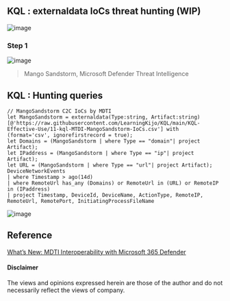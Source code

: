 ## KQL : externaldata IoCs threat hunting (WIP)

![image](https://user-images.githubusercontent.com/120234772/236630807-c8eb0d5b-7c7e-4688-b3c3-0001a8851c9f.png)

### Step 1

![image](https://user-images.githubusercontent.com/120234772/236631659-984e9f9e-a12c-41b5-a7df-93cc4973ced1.png)
> Mango Sandstorm, Microsoft Defender Threat Intelligence

## KQL : Hunting queries
```kql
// MangoSandstorm C2C IoCs by MDTI
let MangoSandstorm = externaldata(Type:string, Artifact:string)
[@'https://raw.githubusercontent.com/LearningKijo/KQL/main/KQL-Effective-Use/11-kql-MTDI-MangoSandstorm-IoCs.csv'] with (format='csv', ignorefirstrecord = true);
let Domains = (MangoSandstorm | where Type == "domain"| project Artifact);
let IPaddress = (MangoSandstorm | where Type == "ip"| project Artifact);
let URL = (MangoSandstorm | where Type == "url"| project Artifact);
DeviceNetworkEvents
| where Timestamp > ago(14d)
| where RemoteUrl has_any (Domains) or RemoteUrl in (URL) or RemoteIP in (IPaddress) 
| project Timestamp, DeviceId, DeviceName, ActionType, RemoteIP, RemoteUrl, RemotePort, InitiatingProcessFileName
``` 
![image](https://github.com/LearningKijo/KQL/assets/120234772/88350645-11ad-4d0b-a5ff-8994a5a5b5eb)


## Reference
[What’s New: MDTI Interoperability with Microsoft 365 Defender](https://techcommunity.microsoft.com/t5/microsoft-defender-threat/what-s-new-mdti-interoperability-with-microsoft-365-defender/ba-p/3799846)

#### Disclaimer
The views and opinions expressed herein are those of the author and do not necessarily reflect the views of company.

